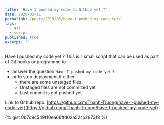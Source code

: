 ```yaml
---
title: 'Have I pushed my code to Github yet ?'
date: 2020-03-11
permalink: /posts/2019/05/have-I-pushed-my-code-yet/
tags:
  - git
  - script
published: true
excerpt: ""
---
```

Have I pushed my code yet ?
This is a small script that can be used as part of Git hooks or programme to
- answer the question `Have I pushed my code yet` ?
- or to stop deployment if either
  - there are some unstaged files
  - Unstaged files are not committed yet
  - Last commit is not pushed yet

Link to Github repo: [https://github.com/Thanh-Truong/have-I-pushed-my-code-yet](https://github.com/Thanh-Truong/have-I-pushed-my-code-yet)

{% gist 0b7d9c549f10ea68ffd02a524b2873f8 %}
